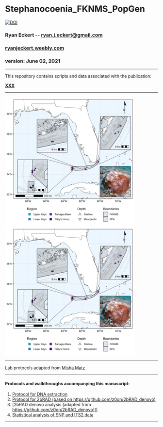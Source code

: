 # Stephanocoenia_FKNMS_PopGen

[![DOI](https://zenodo.org/badge/DOI/10.5281/zenodo.XXXXXX.svg)](https://doi.org/)

### Ryan Eckert -- <ryan.j.eckert@gmail.com>
### [ryanjeckert.weebly.com](https://ryanjeckert.weebly.com)
### version: June 02, 2021

------------------------------------------------------------------------
This repository contains scripts and data associated with the
publication: 

**[XXX](https://)**

------------------------------------------------------------------------

<img src="figures/map.png" width="425"/> <img src="figures/map.png" width="425"/> 

------------------------------------------------------------------------

Lab protocols adapted from [Misha Matz](https://docs.google.com/document/d/1am7L_Pa5JQ4sSx0eT5j4vdNPy5FUAtMZRsJZ0Ar5g9U/edit?usp=sharing)

------------------------------------------------------------------------

#### Protocols and walkthroughs accompanying this manuscript:

1.  [Protocol for DNA extraction]()
2.  [Protocol for 2bRAD (based on https://github.com/z0on/2bRAD_denovo)]()
3.  [2bRAD denovo analysis (adapted from https://github.com/z0on/2bRAD_denovo]()
4.  [Statistical analysis of SNP and ITS2 data]()

------------------------------------------------------------------------
